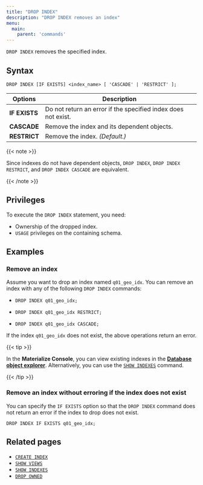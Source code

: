 ```yaml
---
title: "DROP INDEX"
description: "DROP INDEX removes an index"
menu:
  main:
    parent: 'commands'
---
```


`DROP INDEX` removes the specified index.

## Syntax

```mzsql
DROP INDEX [IF EXISTS] <index_name> [ 'CASCADE' | 'RESTRICT' ];
```

Options | Description
------|-----
**IF EXISTS** | Do not return an error if the specified index does not exist.
**CASCADE** | Remove the index and its dependent objects.
**RESTRICT** |  Remove the index. _(Default.)_

{{< note >}}

Since indexes do not have dependent objects, `DROP INDEX`, `DROP INDEX
RESTRICT`, and `DROP INDEX CASCADE` are equivalent.

{{< /note >}}

## Privileges

To execute the `DROP INDEX` statement, you need:

- Ownership of the dropped index.
- `USAGE` privileges on the containing schema.

## Examples

### Remove an index

Assume you want to drop an index named `q01_geo_idx`. You can remove an index
with any of the following `DROP INDEX` commands:

- ```mzsql
  DROP INDEX q01_geo_idx;
  ```
- ```mzsql
  DROP INDEX q01_geo_idx RESTRICT;
  ```
- ```mzsql
  DROP INDEX q01_geo_idx CASCADE;
  ```

If the index `q01_geo_idx` does not exist, the above operations return an error.

{{< tip >}}

In the **Materialize Console**, you can view existing indexes in the [**Database
object explorer**](/console/data/). Alternatively, you can use the
[`SHOW INDEXES`](/sql/show-indexes) command.

{{< /tip >}}

### Remove an index without erroring if the index does not exist

You can specify the `IF EXISTS` option so that the `DROP INDEX` command does
not return an error if the index to drop does not exist.

```mzsql
DROP INDEX IF EXISTS q01_geo_idx;
```

## Related pages

- [`CREATE INDEX`](/sql/create-index)
- [`SHOW VIEWS`](/sql/show-views)
- [`SHOW INDEXES`](/sql/show-indexes)
- [`DROP OWNED`](/sql/drop-owned)
